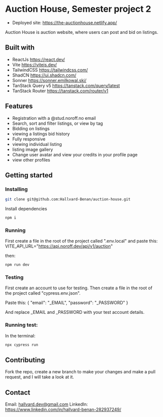 # Auction House, Semester project 2

- Deployed site: https://the-auctionhouse.netlify.app/

Auction House is auction website, where users can post and bid on listings.

## Built with

- ReactJs https://react.dev/
- Vite https://vitejs.dev/
- TailwindCSS https://tailwindcss.com/
- ShadCN https://ui.shadcn.com/
- Sonner https://sonner.emilkowal.ski/
- TanStack Query v5 https://tanstack.com/query/latest
- TanStack Router https://tanstack.com/router/v1

## Features

- Registration with a @stud.noroff.no email
- Search, sort and filter listings, or view by tag
- Bidding on listings
- viewing a listings bid history
- Fully responsive
- viewing individual listing
- listing image gallery
- Change user avatar and view your credits in your profile page
- view other profiles

## Getting started

### Installing

```bash
git clone git@github.com:Hallvard-Benan/auction-house.git
```

Install dependencies

```bash
npm i
```

### Running

First create a file in the root of the project called ".env.local" and paste this: VITE_API_URL="https://api.noroff.dev/api/v1/auction"

then:

```bash
npm run dev
```

### Testing

First create an account to use for testing.
Then create a file in the root of the project called "cypress.env.json".

Paste this:
{ "email": "\_EMAIL", "password": "\_PASSWORD" }

And replace \_EMAIL and \_PASSWORD with your test account details.

### Running test:

In the terminal:

```bash
npx cypress run

```

## Contributing

Fork the repo, create a new branch to make your changes and make a pull request, and I will take a look at it.

## Contact

Email: hallvard.dev@gmail.com
LinkedIn: https://www.linkedin.com/in/hallvard-benan-282937249/
